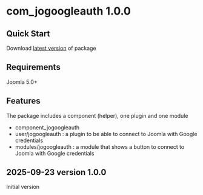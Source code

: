 # com_jogoogleauth 1.0.0

## Quick Start

Download <a href="https://github.com/JLTRY/jogoogleauth/releases/latest" target="_blank">latest version</a> of package

## Requirements

Joomla 5.0+ 

## Features

The package includes a component (helper), one plugin and one module
- component_jogoogleauth
- user/jogoogleauth : a plugin to be able to connect to Joomla with Google credentials
- modules/jogoogleauth : a module that shows a button to connect to Joomla with Google credentials


## 2025-09-23 version 1.0.0

Initial version
